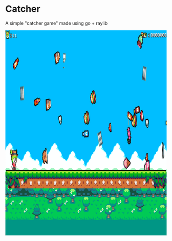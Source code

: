 # Catcher

A simple "catcher game" made using go + raylib

<img src="https://raw.githubusercontent.com/flyingsl0ths/go-game/master/assets/game.png" width="640" height="640">
